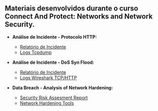 ## Materiais desenvolvidos durante o curso Connect And Protect: Networks and Network Security.

* **Análise de Incidente - Protocolo HTTP:**
    * [Relatório de Incidente](https://docs.google.com/document/d/1YcORUXdUd13WxttPh-9hiqgqcoWxjdgObgSzEOPLjA4/edit?usp=sharing)
    * [Logs Tcpdump](https://docs.google.com/document/d/1HDAQTLSK5CyPLPHeLI0s75kNE-kA2kG0NFJoZlz0xCc/template/preview?resourcekey=0-vDSHnW4qKxOOQtsZeGRUeQ)

* **Análise de Incidente - DoS Syn Flood:**
    * [Relatório de Incidente](https://docs.google.com/document/d/1AYTMQnNkwFW-klj1zT1TS-1N8cCti-DfIVFl68hsVZo/edit?usp=sharing)
    * [Logs Wireshark TCP/HTTP](https://docs.google.com/spreadsheets/d/1enpRzrIao3J2Lp2tOI0hmu1Cu7D7CjLGhFAiTiR9J64/edit?gid=218501934#gid=218501934)

 * **Data Breach - Analysis of Network Hardening:**
    * [Security Risk Assesment Report](https://docs.google.com/document/d/1LjMWQ4lqk6ASvehewrMRUC_mLytX0jTPy8zCilPMxWs/edit?usp=sharing)
    * [Network Hardening Tools](https://docs.google.com/spreadsheets/d/1qsG4zJ-FtX-kOKW_3OnkeLHBHmwCo3HhvB2hibsPDrw/edit?usp=sharing)
